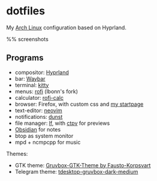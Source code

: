 # dotfiles

My [Arch Linux](https://wiki.archlinux.org/title/Arch_Linux) configuration based on Hyprland.

%% screenshots

## Programs

- compositor: [Hyprland](https://hyprland.org/)
- bar: [Waybar](https://github.com/Alexays/Waybar)
- terminal: [kitty](https://sw.kovidgoyal.net/kitty/)
- menus: [rofi](https://github.com/lbonn/rofi) (lbonn's fork)
- calculator: [rofi-calc](https://github.com/svenstaro/rofi-calc)
- browser: Firefox, with custom css and [my startpage](https://github.com/ormai/NewTab)
- text-editor: [neovim](https://neovim.io/)
- notifications: [dunst](https://github.com/dunst-project/dunst)
- file manager: [lf](https://github.com/gokcehan/lf), with [ctpv](https://github.com/NikitaIvanovV/ctpv) for previews
- [Obsidian](https://obsidian.md/) for notes
- btop as system monitor
- mpd + ncmpcpp for music

Themes:
- GTK theme: [Gruvbox-GTK-Theme by Fausto-Korpsvart](https://github.com/Fausto-Korpsvart/Gruvbox-GTK-Theme) 
- Telegram theme: [tdesktop-gruvbox-dark-medium](https://github.com/ttohin/tdesktop-gruvbox-dark-medium)

